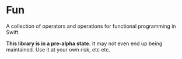 # Fun

A collection of operators and operations for functional programming in Swift.

**This library is in a pre-alpha state.** It may not even end up being maintained. Use it at your own risk, etc etc.
